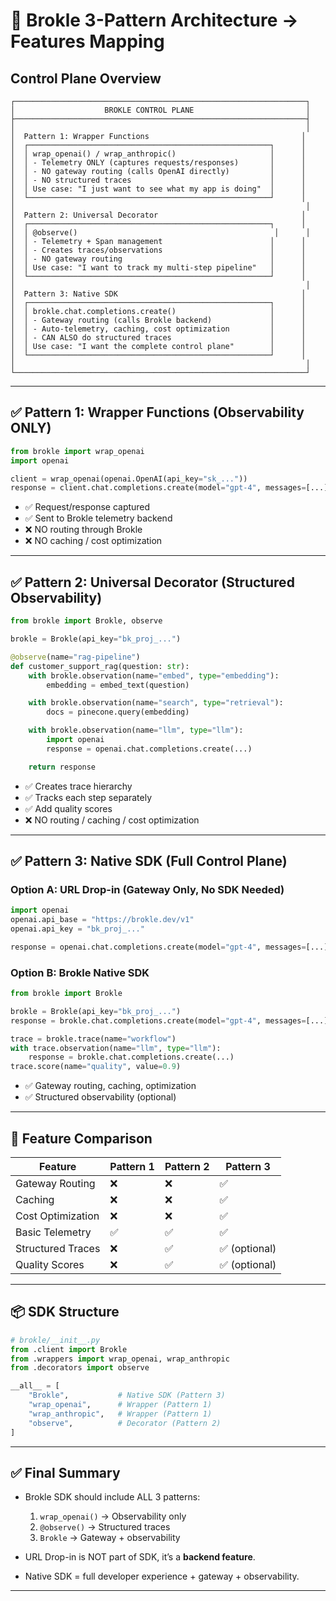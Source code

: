 # 🎯 Brokle 3-Pattern Architecture → Features Mapping

## Control Plane Overview

```
┌─────────────────────────────────────────────────────────────────┐
│                    BROKLE CONTROL PLANE                         │
├─────────────────────────────────────────────────────────────────┤
│                                                                 │
│  Pattern 1: Wrapper Functions                                  │
│  ┌──────────────────────────────────────────────────────┐      │
│  │ wrap_openai() / wrap_anthropic()                     │      │
│  │ - Telemetry ONLY (captures requests/responses)       │      │
│  │ - NO gateway routing (calls OpenAI directly)         │      │
│  │ - NO structured traces                               │      │
│  │ Use case: "I just want to see what my app is doing"  │      │
│  └──────────────────────────────────────────────────────┘      │
│                                                                 │
│  Pattern 2: Universal Decorator                                │
│  ┌──────────────────────────────────────────────────────┐      │
│  │ @observe()                                            │      │
│  │ - Telemetry + Span management                        │      │
│  │ - Creates traces/observations                        │      │
│  │ - NO gateway routing                                 │      │
│  │ Use case: "I want to track my multi-step pipeline"   │      │
│  └──────────────────────────────────────────────────────┘      │
│                                                                 │
│  Pattern 3: Native SDK                                         │
│  ┌──────────────────────────────────────────────────────┐      │
│  │ brokle.chat.completions.create()                     │      │
│  │ - Gateway routing (calls Brokle backend)             │      │
│  │ - Auto-telemetry, caching, cost optimization         │      │
│  │ - CAN ALSO do structured traces                      │      │
│  │ Use case: "I want the complete control plane"        │      │
│  └──────────────────────────────────────────────────────┘      │
│                                                                 │
└─────────────────────────────────────────────────────────────────┘
```

---

## ✅ Pattern 1: Wrapper Functions (Observability ONLY)

```python
from brokle import wrap_openai
import openai

client = wrap_openai(openai.OpenAI(api_key="sk_..."))
response = client.chat.completions.create(model="gpt-4", messages=[...])
```

- ✅ Request/response captured  
- ✅ Sent to Brokle telemetry backend  
- ❌ NO routing through Brokle  
- ❌ NO caching / cost optimization  

---

## ✅ Pattern 2: Universal Decorator (Structured Observability)

```python
from brokle import Brokle, observe

brokle = Brokle(api_key="bk_proj_...")

@observe(name="rag-pipeline")
def customer_support_rag(question: str):
    with brokle.observation(name="embed", type="embedding"):
        embedding = embed_text(question)

    with brokle.observation(name="search", type="retrieval"):
        docs = pinecone.query(embedding)

    with brokle.observation(name="llm", type="llm"):
        import openai
        response = openai.chat.completions.create(...)

    return response
```

- ✅ Creates trace hierarchy  
- ✅ Tracks each step separately  
- ✅ Add quality scores  
- ❌ NO routing / caching / cost optimization  

---

## ✅ Pattern 3: Native SDK (Full Control Plane)

### Option A: URL Drop-in (Gateway Only, No SDK Needed)

```python
import openai
openai.api_base = "https://brokle.dev/v1"
openai.api_key = "bk_proj_..."

response = openai.chat.completions.create(model="gpt-4", messages=[...])
```

### Option B: Brokle Native SDK

```python
from brokle import Brokle

brokle = Brokle(api_key="bk_proj_...")
response = brokle.chat.completions.create(model="gpt-4", messages=[...])

trace = brokle.trace(name="workflow")
with trace.observation(name="llm", type="llm"):
    response = brokle.chat.completions.create(...)
trace.score(name="quality", value=0.9)
```

- ✅ Gateway routing, caching, optimization  
- ✅ Structured observability (optional)  

---

## 🎯 Feature Comparison

| Feature           | Pattern 1 | Pattern 2 | Pattern 3    |
|-------------------|-----------|-----------|--------------|
| Gateway Routing   | ❌         | ❌         | ✅            |
| Caching           | ❌         | ❌         | ✅            |
| Cost Optimization | ❌         | ❌         | ✅            |
| Basic Telemetry   | ✅         | ✅         | ✅            |
| Structured Traces | ❌         | ✅         | ✅ (optional) |
| Quality Scores    | ❌         | ✅         | ✅ (optional) |

---

## 📦 SDK Structure

```python
# brokle/__init__.py
from .client import Brokle
from .wrappers import wrap_openai, wrap_anthropic
from .decorators import observe

__all__ = [
    "Brokle",           # Native SDK (Pattern 3)
    "wrap_openai",      # Wrapper (Pattern 1)
    "wrap_anthropic",   # Wrapper (Pattern 1)
    "observe",          # Decorator (Pattern 2)
]
```

---

## ✅ Final Summary

- Brokle SDK should include ALL 3 patterns:
  1. `wrap_openai()` → Observability only  
  2. `@observe()` → Structured traces  
  3. `Brokle` → Gateway + observability  

- URL Drop-in is NOT part of SDK, it’s a **backend feature**.  
- Native SDK = full developer experience + gateway + observability.  

---
